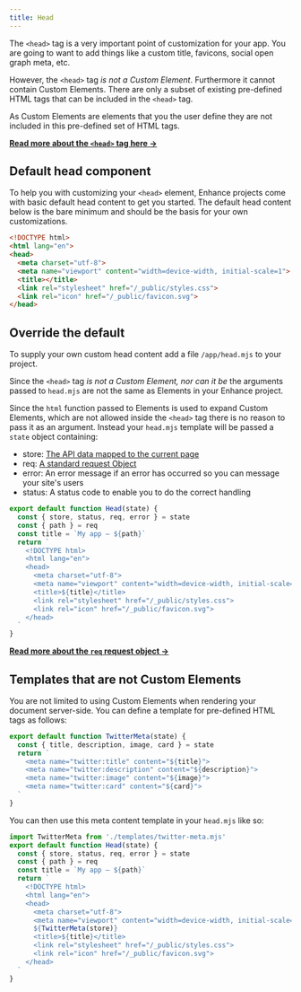 ```yaml
---
title: Head
---
```


The `<head>` tag is a very important point of customization for your app. You are going to want to add things like a custom title, favicons, social open graph meta, etc.

However, the `<head>` tag *is not a Custom Element*. Furthermore it cannot contain Custom Elements. There are only a subset of existing pre-defined HTML tags that can be included in the `<head>` tag.

As Custom Elements are elements that you the user define they are not included in this pre-defined set of HTML tags.

<doc-callout level="none" mark="💀">

**[Read more about the `<head>` tag here →](https://developer.mozilla.org/en-US/docs/Learn/HTML/Introduction_to_HTML/The_head_metadata_in_HTML)**

</doc-callout>

## Default head component

To help you with customizing your `<head>` element, Enhance projects come with basic default head content to get you started.
The default head content below is the bare minimum and should be the basis for your own customizations.

```html
<!DOCTYPE html>
<html lang="en">
<head>
  <meta charset="utf-8">
  <meta name="viewport" content="width=device-width, initial-scale=1">
  <title></title>
  <link rel="stylesheet" href="/_public/styles.css">
  <link rel="icon" href="/_public/favicon.svg">
</head>
```

## Override the default

To supply your own custom head content add a file `/app/head.mjs` to your project.

Since the `<head>` tag *is not a Custom Element, nor can it be* the arguments passed to `head.mjs` are not the same as Elements in your Enhance project.

Since the `html` function passed to Elements is used to expand Custom Elements, which are not allowed inside the `<head>` tag there is no reason to pass it as an argument. Instead your `head.mjs` template will be passed a `state` object containing:
- store: [The API data mapped to the current page](/docs/learn/concepts/routing/api-routes)
- req: [A standard request Object](/docs/learn/concepts/routing/api-routes#request)
- error: An error message if an error has occurred so you can message your site's users
- status: A status code to enable you to do the correct handling

```javascript
export default function Head(state) {
  const { store, status, req, error } = state
  const { path } = req
  const title = `My app — ${path}`
  return `
    <!DOCTYPE html>
    <html lang="en">
    <head>
      <meta charset="utf-8">
      <meta name="viewport" content="width=device-width, initial-scale=1">
      <title>${title}</title>
      <link rel="stylesheet" href="/_public/styles.css">
      <link rel="icon" href="/_public/favicon.svg">
    </head>
  `
}
```

<doc-callout level="none" mark="🚏">

**[Read more about the `req` request object →](/docs/learn/concepts/routing/api-routes#request)**

</doc-callout>

## Templates that are not Custom Elements

You are not limited to using Custom Elements when rendering your document server-side. You can define a template for pre-defined HTML tags as follows:

<doc-code filename="/app/templates/twitter-meta.mjs">

```javascript
export default function TwitterMeta(state) {
  const { title, description, image, card } = state
  return `
    <meta name="twitter:title" content="${title}">
    <meta name="twitter:description" content="${description}">
    <meta name="twitter:image" content="${image}">
    <meta name="twitter:card" content="${card}">
  `
}
```

</doc-code>


You can then use this meta content template in your `head.mjs` like so:

<doc-code filename="/app/head.mjs">

```javascript
import TwitterMeta from './templates/twitter-meta.mjs'
export default function Head(state) {
  const { store, status, req, error } = state
  const { path } = req
  const title = `My app — ${path}`
  return `
    <!DOCTYPE html>
    <html lang="en">
    <head>
      <meta charset="utf-8">
      <meta name="viewport" content="width=device-width, initial-scale=1">
      ${TwitterMeta(store)}
      <title>${title}</title>
      <link rel="stylesheet" href="/_public/styles.css">
      <link rel="icon" href="/_public/favicon.svg">
    </head>
  `
}
```
</doc-code>
